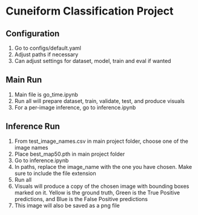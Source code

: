 # Cuneiform Classification Project

## Configuration
1. Go to configs/default.yaml
2. Adjust paths if necessary 
3. Can adjust settings for dataset, model, train and eval if wanted

## Main Run
1. Main file is go_time.ipynb 
2. Run all will prepare dataset, train, validate, test, and produce visuals
3. For a per-image inference, go to inference.ipynb

## Inference Run
1. From test_image_names.csv in main project folder, choose one of the image names
2. Place best_map50.pth in main project folder
3. Go to inference.ipynb
4. In paths, replace the image_name with the one you have chosen. Make sure to include the file extension
5. Run all 
6. Visuals will produce a copy of the chosen image with bounding boxes marked on it. Yellow is the ground truth, Green is the True Positive predictions, and Blue is the False Positive predictions 
7. This image will also be saved as a png file
